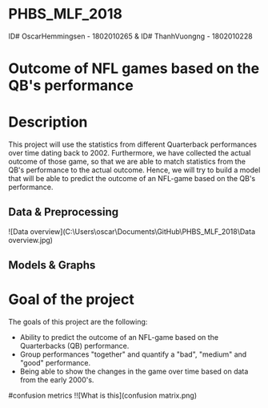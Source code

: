 # PHBS_MLF_2018

ID# OscarHemmingsen - 1802010265 & ID# ThanhVuongng - 1802010228

# Outcome of NFL games based on the QB's performance

# Description

This project will use the statistics from different Quarterback performances over time dating back to 2002. Furthermore, we have collected the actual outcome of those game, so that we are able to match statistics from the QB's performance to the actual outcome. Hence, we will try to build a model that will be able to predict the outcome of an NFL-game based on the QB's performance.

## Data & Preprocessing

![Data overview](‪C:\Users\oscar\Documents\GitHub\PHBS_MLF_2018\Data overview.jpg)




## Models & Graphs


# Goal of the project

The goals of this project are the following:
- Ability to predict the outcome of an NFL-game based on the Quarterbacks (QB) performance.
- Group performances "together" and quantify a "bad", "medium" and "good" performance.
- Being able to show the changes in the game over time based on data from the early 2000's.


#confusion metrics 
!![What is this](confusion matrix.png)
